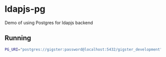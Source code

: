 # ldapjs-pg
Demo of using Postgres for ldapjs backend

## Running
```bash
PG_URI="postgres://gigster:password@localhost:5432/gigster_development" ./bin/ldapjs-pg
```
